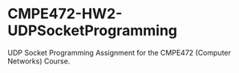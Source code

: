 # CMPE472-HW2-UDPSocketProgramming
UDP Socket Programming Assignment for the CMPE472 (Computer Networks) Course.
